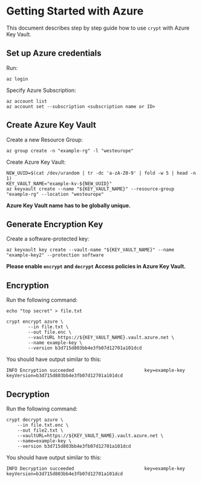 # Getting Started with Azure 

This document describes step by step guide how to use `crypt` with Azure Key Vault.

## Set up Azure credentials

Run:

```console
az login
```

Specify Azure Subscription:

```console
az account list
az account set --subscription <subscription name or ID>
```

## Create Azure Key Vault

Create a new Resource Group:

```console
az group create -n "example-rg" -l "westeurope"
```

Create Azure Key Vault:

```console
NEW_UUID=$(cat /dev/urandom | tr -dc 'a-zA-Z0-9' | fold -w 5 | head -n 1)
KEY_VAULT_NAME="example-kv-${NEW_UUID}"
az keyvault create --name "${KEY_VAULT_NAME}" --resource-group "example-rg" --location "westeurope"
```

**Azure Key Vault name has to be globally unique.**

## Generate Encryption Key

Create a software-protected key:

```console
az keyvault key create --vault-name "${KEY_VAULT_NAME}" --name "example-key2" --protection software
```

**Please enable `encrypt` and `decrypt` Access policies in Azure Key Vault.**

## Encryption

Run the following command:

```console
echo "top secret" > file.txt

crypt encrypt azure \
        --in file.txt \
        --out file.enc \
        --vaultURL https://${KEY_VAULT_NAME}.vault.azure.net \
        --name example-key \
        --version b3d715d803bb4e3fb07d12701a101dcd
```

You should have output similar to this:

```console
INFO Encryption succeeded                          key=example-key keyVersion=b3d715d803bb4e3fb07d12701a101dcd
```

## Decryption

Run the following command:
 
```console
crypt decrypt azure \
    --in file.txt.enc \
    --out file2.txt \
    --vaultURL=https://${KEY_VAULT_NAME}.vault.azure.net \
    --name=example-key \
    --version b3d715d803bb4e3fb07d12701a101dcd
```

You should have output similar to this:

```console
INFO Decryption succeeded                          key=example-key keyVersion=b3d715d803bb4e3fb07d12701a101dcd
```
 